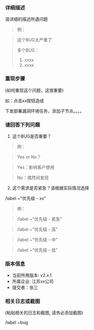 ### 详细描述

请详细的描述所遇问题

> 例：

> 这个BUG太严重了

> 多个BUG：
>
> 1. xxxx
> 2. xxxx

### 重现步骤

(如何重现这个问题，这很重要)

如：点击xx按钮造成

下发部署漏洞环境任务，添加子节点。。。。

### 请回答下列问题

1. 这个BUG是否重要？

> 例：

> Yes or No？

> Yes：影响客户使用

> No：偶然间发现

2. 这个需求是否紧急？请根据实际情况选择

/label ~"优先级 - xx"

> 例：

> /label ~"优先级 - 紧急"

> /label ~"优先级 - 高"

> /label ~"优先级 - 中"

> /label ~"优先级 - 低"

### 版本信息

- 当前所用版本: v2.x.1
- 所属企业: 江苏xx公司
- 提交者：张三

### 相关日志或截图

(粘贴相关的日志和截图, 请务必添加截图)

/label ~bug
